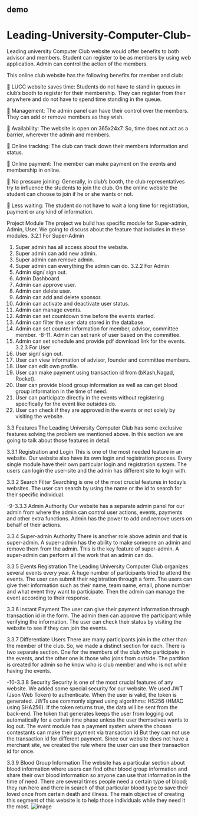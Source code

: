 ## demo







# Leading-University-Computer-Club-

Leading university Computer Club website would offer benefits to both advisor and members. Student can register to be as members by using web application. Admin can control the action of the members.

This online club website has the following benefits for member and club: 

	LUCC website saves time: Students do not have to stand in queues in club’s booth  to register for their membership. They can register from their anywhere and do not have to spend time standing in the queue.

	Management: The admin panel can have their control over the members. They can add or remove members as they wish. 

	Availability: The website is open on 365x24x7. So, time does not act as a barrier, wherever the admin and members.

	Online tracking: The club can track down their members information and status.

	Online payment: The member can make payment on the events and membership in online.

	No pressure joining: Generally, in club’s booth, the club representatives try to influence the students to join the club. On the online website the student can choose to join if he or she wants or not.

	Less waiting: The student do not have to wait a long time for registration, payment or any kind of information.


Project Module
The project we build has specific module for Super-admin, Admin, User. We going to discuss
about the feature that includes in these modules.
3.2.1 For Super-Admin
1. Super admin has all access about the website.
2. Super admin can add new admin.
3. Super admin can remove admin.
4. Super admin can everything the admin can do.
3.2.2 For Admin
1. Admin sign/ sign out.
2. Admin Dashboard.
3. Admin can approve user.
4. Admin can delete user.
5. Admin can add and delete sponsor.
6. Admin can activate and deactivate user status.
7. Admin can manage events.
8. Admin can set countdown time before the events started.
9. Admin can filter the user data stored in the database.
10. Admin can set counter information for member, advisor, committee member.
-8-11. Admin can set rank of user based on the committee.
12. Admin can set schedule and provide pdf download link for the events.
3.2.3 For User
1. User sign/ sign out.
2. User can view information of advisor, founder and committee members.
3. User can edit own profile.
4. User can make payment using transaction id from (bKash,Nagad, Rocket).
5. User can provide blood group information as well as can get blood group information in the
time of need.
6. User can participate directly in the events without registering specifically for the event like
outsides do.
7. User can check if they are approved in the events or not solely by visiting the website.

3.3 Features
The Leading University Computer Club has some exclusive features solving the problem we
mentioned above. In this section we are going to talk about those features in detail.

3.3.1 Registration and Login
This is one of the most needed feature in an website. Our website also have its own login and
registration process. Every single module have their own particular login and registration system.
The users can login the user-site and the admin has different site to login with.

3.3.2 Search Filter
Searching is one of the most crucial features in today’s websites. The user can search by using
the name or the id to search for their specific individual.

-9-3.3.3 Admin Authority
Our website has a separate admin panel for our admin from where the admin can control user
actions, events, payments and other extra functions. Admin has the power to add and remove users
on behalf of their actions.

3.3.4 Super-admin Authority
There is another role above admin and that is super-admin. A super-admin has the ability to
make someone an admin and remove them from the admin. This is the key feature of super-admin.
A super-admin can perform all the work that an admin can do.

3.3.5 Events Registration
The Leading University Computer Club organizes several events every year. A huge number of
participants tried to attend the events. The user can submit their registration through a form. The
users can give their information such as their name, team name, email, phone number and what
event they want to participate. Then the admin can manage the event according to their response.

3.3.6 Instant Payment
The user can give their payment information through transaction id in the form. The admin
then can approve the participant while verifying the information. The user can check their status
by visiting the website to see if they can join the events.

3.3.7 Differentiate Users
There are many participants join in the other than the member of the club. So, we made a
distinct section for each. There is two separate section. One for the members of the club who
participate in the events, and the other one is those who joins from outside. The partition is created
for admin so he know who is club member and who is not while having the events.

-10-3.3.8 Security
Security is one of the most crucial features of any website. We added some special security for
our website. We used JWT (Json Web Token) to authenticate. When the user is valid, the token is
generated. JWTs use commonly signed using algorithms: HS256 (HMAC using SHA256). If the
token returns true, the data will be sent from the back-end. The token that generates keeps the user
from logging out automatically for a certain time phase unless the user themselves wants to log out.
The event module has a payment system where the chosen contestants can make their payment via
transaction id But they can not use the transaction id for different payment. Since our website does
not have a merchant site, we created the rule where the user can use their transaction id for once.

3.3.9 Blood Group Information
The website has a particular section about blood information where users can find other blood
group information and share their own blood information so anyone can use that information in the
time of need. There are several times people need a certain type of blood; they run here and there
in search of that particular blood type to save their loved once from certain death and illness. The
main objective of creating this segment of this website is to help those individuals while they need
it the most.
![image](https://user-images.githubusercontent.com/44033232/221378454-fcf217e8-6c9c-4fc7-a3a9-a64a931745a5.png)
